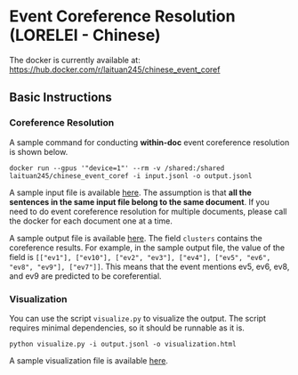 # Event Coreference Resolution (LORELEI - Chinese)

The docker is currently available at: https://hub.docker.com/r/laituan245/chinese_event_coref

## Basic Instructions

### Coreference Resolution
A sample command for conducting **within-doc** event coreference resolution is shown below.

```
docker run --gpus '"device=1"' --rm -v /shared:/shared laituan245/chinese_event_coref -i input.jsonl -o output.jsonl
```

A sample input file is available [here](https://github.com/laituan245/AIDA-Event-Coreference/blob/chinese/resources/LORELEI/sample_inputs/doc_1.jsonl).
The assumption is that **all the sentences in the same input file belong to the same document**. If you need to do event coreference resolution for multiple documents, please call the docker for each document one at a time.

A sample output file is available [here](https://github.com/laituan245/AIDA-Event-Coreference/blob/chinese/resources/LORELEI/sample_outputs/doc_1.jsonl). The field `clusters` contains the coreference results. For example, in the sample output file, the value of the field is `[["ev1"], ["ev10"], ["ev2", "ev3"], ["ev4"], ["ev5", "ev6", "ev8", "ev9"], ["ev7"]]`. This means that the event mentions ev5, ev6, ev8, and ev9 are predicted to be coreferential.

### Visualization
You can use the script `visualize.py` to visualize the output. The script requires minimal dependencies, so it should be runnable as it is.

```
python visualize.py -i output.jsonl -o visualization.html
```
A sample visualization file is available [here](https://github.com/laituan245/AIDA-Event-Coreference/blob/chinese/resources/LORELEI/sample_visualizations/doc_1.html).
